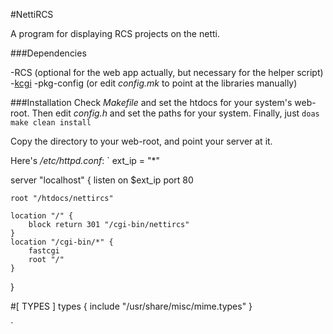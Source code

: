 #NettiRCS

A program for displaying RCS projects on the netti.

###Dependencies

-RCS (optional for the web app actually, but necessary for the helper
script)
-[kcgi](https://kristaps.bsd.lv/kcgi/)
-pkg-config (or edit *config.mk* to point at the libraries manually)

###Installation
Check *Makefile* and set the htdocs for your system's web-root.
Then edit *config.h* and set the paths for your system. Finally, just 
`doas make clean install`

Copy the directory to your web-root, and point your server at it.

Here's */etc/httpd.conf*:
`
ext_ip = "*"

server "localhost" {
	listen on $ext_ip port 80

	root "/htdocs/nettircs"

	location "/" {
		block return 301 "/cgi-bin/nettircs"
	}
	location "/cgi-bin/*" {
		fastcgi
		root "/"
	}
}

#[ TYPES ]
types {
	include "/usr/share/misc/mime.types"
}

`

